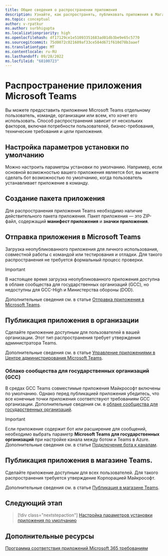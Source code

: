 ```yaml
---
title: Общие сведения о распространении приложения
description: Узнайте, как распространять, публиковать приложения в Магазине Microsoft Teams или в организации. Узнайте, как конечные точки приложения должны соответствовать требованиям организации Сообщества государственных организаций (GCC).
ms.topic: conceptual
author: v-rpatkur
ms.author: surbhigupta
ms.localizationpriority: high
ms.openlocfilehash: df17129ce1e51093351683ad01db3be9e65c5770
ms.sourcegitcommit: 75d0072c021609af33ce584d671f610d78b3aaef
ms.translationtype: MT
ms.contentlocale: ru-RU
ms.lasthandoff: 09/28/2022
ms.locfileid: "68100723"
---
```

# <a name="distribute-your-microsoft-teams-app"></a>Распространение приложения Microsoft Teams

Вы можете предоставить приложение Microsoft Teams отдельному пользователь, команде, организации или всем, кто хочет его использовать. Способ распространения зависит от нескольких факторов, включая потребности пользователей, бизнес-требования, технические требования и цели приложения.

## <a name="configure-default-install-options"></a>Настройка параметров установки по умолчанию

Можно настроить параметры установки по умолчанию. Например, если основной возможностью вашего приложения является бот, вы можете сделать бот возможностью по умолчанию, когда пользователь устанавливает приложение в команду.

## <a name="create-your-app-package"></a>Создание пакета приложения

Для распространения приложения Teams необходимо наличие действительного пакета приложения.  Пакет приложения — это ZIP-файл, содержащий **манифест приложения** и **значки приложения**.

## <a name="upload-your-app-in-teams"></a>Отправка приложения в Microsoft Teams

Загрузка неопубликованного приложения для личного использования, совместной работы с командой или тестирования и отладки. Для такого распространения не требуется формальный процесс проверки.

> [!IMPORTANT]
> В настоящее время загрузка неопубликованного приложения доступна в облаке сообщества для государственных организаций (GCC), но недоступны для GCC-High и Министерства обороны (DOD).

Дополнительные сведения см. в статье [Отправка приложения в Microsoft Teams](apps-upload.md).

## <a name="publish-your-app-to-your-org"></a>Публикация приложения в организации

Сделайте приложение доступным для пользователей в вашей организации. Этот тип распространения требует утверждения администратора Teams.

Дополнительные сведения см. в статье [Управление приложениями в Центре администрирования Microsoft Teams](/MicrosoftTeams/manage-apps?toc=%2Fmicrosoftteams%2Fplatform%2Ftoc.json&bc=%2FMicrosoftTeams%2Fbreadcrumb%2Ftoc.json).

### <a name="government-community-cloud-gcc-organizations"></a>Облако сообщества для государственных организаций (GCC)

В средах GCC Teams совместимые приложения Майкрософт включены по умолчанию. Однако перед публикацией приложения убедитесь, что все конечные точки приложения соответствуют требованиям GCC организации. Дополнительные сведения см. в [облаке сообщества для государственных организаций](../app-fundamentals-overview.md#government-community-cloud).

> [!IMPORTANT]
>Если приложение содержит бот или расширение для сообщений, необходимо выбрать параметр **Microsoft Teams для государственных организаций** при настройке канала между ботом и Teams в Azure. Дополнительные сведения см. в статье [ Подключение бота к каналам](/azure/bot-service/bot-service-manage-channels?view=azure-bot-service-4.0&preserve-view=true).

## <a name="publish-your-app-to-the-teams-store"></a>Публикация приложения в магазине Teams.

Сделайте приложение доступным для всех пользователей. Для такого распространения требуется утверждение Корпорацией Майкрософт.

Дополнительные сведения см. в статье [Публикация в магазине Teams](~/concepts/deploy-and-publish/appsource/publish.md).

## <a name="next-step"></a>Следующий этап

> [!div class="nextstepaction"]
> [Настройка параметров установки приложения по умолчанию](~/concepts/deploy-and-publish/add-default-install-scope.md)

## <a name="see-also"></a>Дополнительные ресурсы

[Программа соответствия приложений Microsoft 365 требованиям](/microsoft-365-app-certification/overview)
